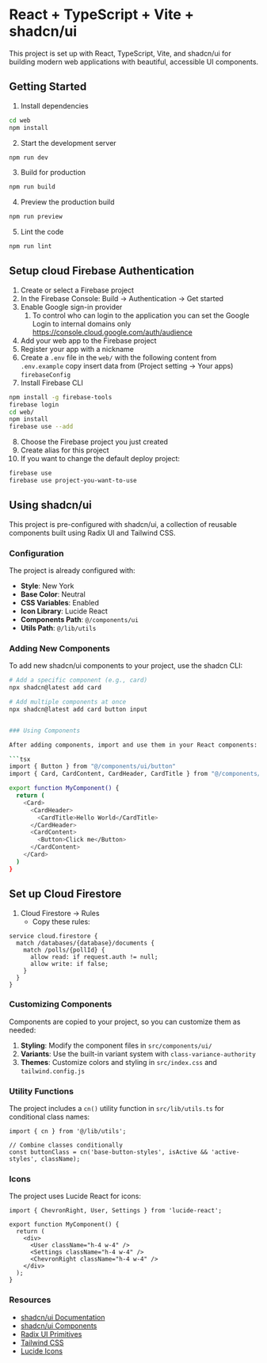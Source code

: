 # React + TypeScript + Vite + shadcn/ui

This project is set up with React, TypeScript, Vite, and shadcn/ui for building modern web applications with beautiful, accessible UI components.

## Getting Started

1. Install dependencies

```bash
cd web
npm install
```

2. Start the development server

```bash
npm run dev
```

3. Build for production

```bash
npm run build
```

4. Preview the production build

```bash
npm run preview
```

5. Lint the code

```bash
npm run lint
```

## Setup cloud Firebase Authentication

1. Create or select a Firebase project
2. In the Firebase Console: Build → Authentication → Get started
3. Enable Google sign-in provider
   1. To control who can login to the application you can set the Google Login to internal domains only https://console.cloud.google.com/auth/audience
4. Add your web app to the Firebase project
5. Register your app with a nickname
6. Create a `.env` file in the `web/` with the following content from `.env.example` copy insert data from (Project setting -> Your apps) `firebaseConfig`
7. Install Firebase CLI

```bash
npm install -g firebase-tools
firebase login
cd web/
npm install
firebase use --add
```

8. Choose the Firebase project you just created
9. Create alias for this project
10. If you want to change the default deploy project:

```bash
firebase use
firebase use project-you-want-to-use
```

## Using shadcn/ui

This project is pre-configured with shadcn/ui, a collection of reusable components built using Radix UI and Tailwind CSS.

### Configuration

The project is already configured with:

- **Style**: New York
- **Base Color**: Neutral
- **CSS Variables**: Enabled
- **Icon Library**: Lucide React
- **Components Path**: `@/components/ui`
- **Utils Path**: `@/lib/utils`

### Adding New Components

To add new shadcn/ui components to your project, use the shadcn CLI:

````bash
# Add a specific component (e.g., card)
npx shadcn@latest add card

# Add multiple components at once
npx shadcn@latest add card button input


### Using Components

After adding components, import and use them in your React components:

```tsx
import { Button } from "@/components/ui/button"
import { Card, CardContent, CardHeader, CardTitle } from "@/components/ui/card"

export function MyComponent() {
  return (
    <Card>
      <CardHeader>
        <CardTitle>Hello World</CardTitle>
      </CardHeader>
      <CardContent>
        <Button>Click me</Button>
      </CardContent>
    </Card>
  )
}
````

## Set up Cloud Firestore

1. Cloud Firestore → Rules
   - Copy these rules:

```rules
service cloud.firestore {
  match /databases/{database}/documents {
    match /polls/{pollId} {
      allow read: if request.auth != null;
      allow write: if false;
    }
  }
}
```

### Customizing Components

Components are copied to your project, so you can customize them as needed:

1. **Styling**: Modify the component files in `src/components/ui/`
2. **Variants**: Use the built-in variant system with `class-variance-authority`
3. **Themes**: Customize colors and styling in `src/index.css` and `tailwind.config.js`

### Utility Functions

The project includes a `cn()` utility function in `src/lib/utils.ts` for conditional class names:

```tsx
import { cn } from '@/lib/utils';

// Combine classes conditionally
const buttonClass = cn('base-button-styles', isActive && 'active-styles', className);
```

### Icons

The project uses Lucide React for icons:

```tsx
import { ChevronRight, User, Settings } from 'lucide-react';

export function MyComponent() {
  return (
    <div>
      <User className="h-4 w-4" />
      <Settings className="h-4 w-4" />
      <ChevronRight className="h-4 w-4" />
    </div>
  );
}
```

### Resources

- [shadcn/ui Documentation](https://ui.shadcn.com/)
- [shadcn/ui Components](https://ui.shadcn.com/docs/components)
- [Radix UI Primitives](https://www.radix-ui.com/primitives)
- [Tailwind CSS](https://tailwindcss.com/)
- [Lucide Icons](https://lucide.dev/)
